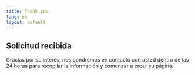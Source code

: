 ```yaml
---
title: Thank you
lang: en
layout: default
---
```


## Solicitud recibida

Gracias por su interés, nos pondremos en contacto con usted dentro de las 24 horas para recopilar la información y comenzar a crear su página.